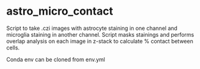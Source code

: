 # astro_micro_contact
Script to take .czi images with astrocyte staining in one channel and microglia staining in another channel. Script masks stainings and performs overlap analysis on each image in z-stack to calculate % contact between cells.

Conda env can be cloned from env.yml
